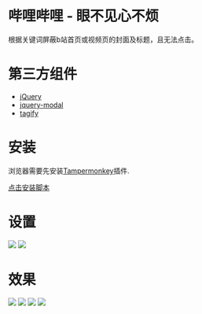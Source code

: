 # 哔哩哔哩 - 眼不见心不烦
根据关键词屏蔽b站首页或视频页的封面及标题，且无法点击。

# 第三方组件

- [jQuery](https://jquery.com/)
- [jquery-modal](https://github.com/kylefox/jquery-modal)
- [tagify](https://github.com/yairEO/tagify)

# 安装
浏览器需要先安装[Tampermonkey](https://tampermonkey.net/)插件.

[点击安装脚本](https://github.com/xiaomai0830/bilibili-out-of-sight-out-of-mind/raw/master/bilibili-out-of-sight-out-of-mind.user.js)

# 设置

![](https://tuchuang.laji.blog/imgs/2020/08/211821308a0cafd6.png)
![](https://tuchuang.laji.blog/imgs/2020/08/1d13c6ae5c040461.png)

# 效果

![](https://tuchuang.laji.blog/imgs/2020/08/c88071e4382d0388.png)
![](https://tuchuang.laji.blog/imgs/2020/08/a0303b7c587d8c82.png)
![](https://tuchuang.laji.blog/imgs/2020/08/456e2e5533b0414d.png)
![](https://tuchuang.laji.blog/imgs/2020/08/fa4f7cb8416914a0.png)
